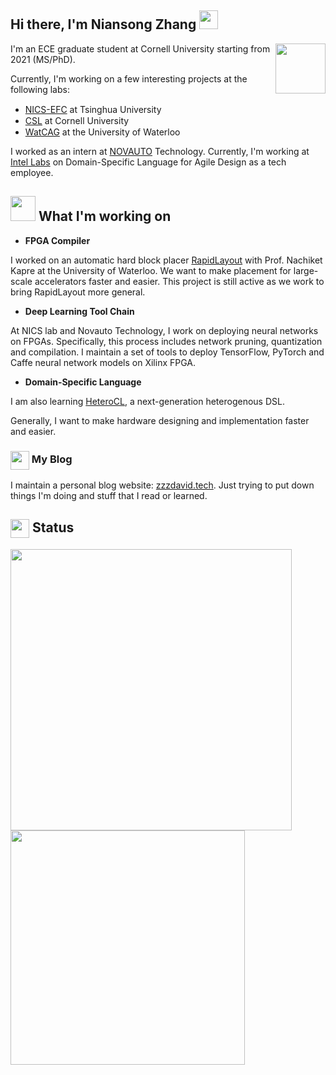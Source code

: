 ## Hi there, I'm Niansong Zhang <img src="https://res.cloudinary.com/dxzx2bxch/image/upload/v1603305558/github/wave_smz3ly.gif" width="30px"/>


<img align="right" src="https://res.cloudinary.com/dxzx2bxch/image/upload/v1603289150/github/video-game_nf4jyq.svg" width="80px"/> I'm an ECE graduate student at Cornell University starting from 2021 (MS/PhD). 

Currently, I'm working on a few interesting projects at the following labs:

- [NICS-EFC](http://nicsefc.ee.tsinghua.edu.cn/) at Tsinghua University <img src="https://res.cloudinary.com/dxzx2bxch/image/upload/v1603287964/github/1200px-Tsinghua_University_Logo.svg_zzzlho.png" width="15" height="15"/> 
- [CSL](https://www.csl.cornell.edu/) at Cornell University <img src="https://res.cloudinary.com/dxzx2bxch/image/upload/v1607669548/github/cornell_ihqpcw.png"  height="15"/>
- [WatCAG](https://nachiket.github.io/research.html) at the University of Waterloo <img src="https://res.cloudinary.com/dxzx2bxch/image/upload/v1607669548/github/waterloo_g8u1qm.png" height="15"/>

I worked as an intern at [NOVAUTO](https://www.novauto.com.cn/) Technology.
Currently, I'm working at [Intel Labs](https://www.intel.com/content/www/us/en/research/overview.html) on Domain-Specific Language for Agile Design as a tech employee.

## <img src="https://res.cloudinary.com/dxzx2bxch/image/upload/v1603289024/github/rainbow_smywp9.svg" height="40"/> What I'm working on

- **FPGA Compiler**

I worked on an automatic hard block placer [RapidLayout](https://arxiv.org/abs/2002.06998) with Prof. Nachiket Kapre at the University of Waterloo. We want to make placement for large-scale accelerators faster and easier. This project is still active as we work to bring RapidLayout more general.

- **Deep Learning Tool Chain**

At NICS lab and Novauto Technology, I work on deploying neural networks on FPGAs. Specifically, this process includes network pruning, quantization and compilation. I maintain a set of tools to deploy TensorFlow, PyTorch and Caffe neural network models on Xilinx FPGA. 

- **Domain-Specific Language**

I am also learning [HeteroCL](https://heterocl.csl.cornell.edu/), a next-generation heterogenous DSL. 

Generally, I want to make hardware designing and implementation faster and easier.
 
### <img align="center" src="https://res.cloudinary.com/dxzx2bxch/image/upload/v1603300538/github/computer_pdu3z6.svg" width="30"/> My Blog
I maintain a personal blog website: [zzzdavid.tech](https://www.zzzdavid.tech). Just trying to put down things I'm doing and stuff that I read or learned.

## <img align="center" src="https://res.cloudinary.com/dxzx2bxch/image/upload/v1603290545/github/camera_fg697a.svg" width=30/> Status
<img src="https://github-readme-stats.vercel.app/api?username=zzzDavid&count_private=true&theme=nightowl&bg_color=00000000" width="450"/> <img src="https://github-readme-stats.vercel.app/api/top-langs/?username=zzzDavid&layout=compact&theme=nightowl&bg_color=00000000" width="375"/>


<!-- Icons made by <a href="https://www.flaticon.com/authors/freepik" title="Freepik">Freepik</a> from <a href="https://www.flaticon.com/" title="Flaticon"> www.flaticon.com</a> -->
